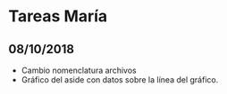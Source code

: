 # Tareas María

## 08/10/2018

* Cambio nomenclatura archivos
* Gráfico del aside con datos sobre la línea del gráfico.
